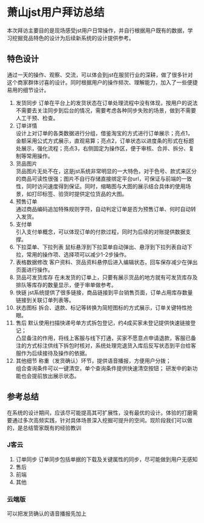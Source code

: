 # 萧山jst用户拜访总结
本次拜访主要目的是现场感受jst用户日常操作，并自行根据用户既有的数据，学习挖掘竞品特色的设计为后续新系统的设计提供参考。
## 特色设计
通过一天的操作、观察、交流，可以体会到jst在服贸行业的深耕，做了很多针对这个商家群体讨喜的设计。同时根据用户的操作频次、理解能力，加入了一些便捷易用的细节设计。
1. 发货同步
订单在平台上的发货状态在订单处理流程中没有体现，按用户的说法不需要去关注同步到后台的情况，需要考虑各种同步失败的场景，做到不需要人工干预、检查。
2. 订单详情  
设计上对订单的各类数据进行分组，借鉴淘宝的方式进行订单展示；亮点1，金额采用公式方式展示，直观易算；亮点2，订单状态以进度条的形式在标题处展示，强化流程；亮点3，右侧固定为操作区，便于审核、合并、拆分、复制等常用操作。
3. 货品图片  
货品图片无处不在，这是jst系统非常明显的一大特色，对于色号、款式来区分的商品可读性很强；图片不自行存储直接绑定平台url，可保证与前端的一致性，同时访问速度得到保证。同时，缩略图与大图的展示结合具体的使用场景，如打印标签、验货时提供定位货品的大图。
4. 预售订单  
通过商品编码追加特殊规则字符，自动判定订单是否为预售订单、何时自动转入发货。
5. 支付单  
引入支付单概念，可以体现订单的付款过程，同时为后续的对账提供数据支撑。
6. 下拉菜单、下拉列表
鼠标悬浮到下拉菜单自动弹出、悬浮到下拉列表自动下拉，常用的操作项、选择项可以减少1-2步操作。
7. 表格数据修改
客户资料、货品资料悬停后进入编辑状态，回车保存减少在弹出页面进行操作。
8. 货品可发货库存
在未发货的订单上，只要有展示货品的地方就有可发货库存及排队等库存的数量显示，便于审单做参考。
9. 快链
jst系统提供了很多链接，商品链接到平台销售页面，订单占用库存数量链接到关联订单列表等。
10. 状态图标
拆合、退款、标记等转换为简短图标的方式展示，订单关键特性抢眼。
11. 售后
默认使用扫描快递号单方式拆包登记，约4成买家未登记提供快速链接登记；  
凸显备注的作用，将线上客服与线下打通，买家不愿意点申请退款，客服已备注的方式标注供线下拆包时核对，系统处理完退货入库后反写状态到平台给客服作为后续接待及操作的依据。
12. 其他细节
称重（发货确认）环节，提供语音播报，方便用户分拨；  
组合查询条件可以一键清空，单个查询条件提供快速清空按钮；
研发中的新功能也会提前放出展示状态。
## 参考总结
在系统的设计期间，应该尽可能提高其可扩展性，没有最优的设计。体验的打磨需要通过多次高频实践，针对具体场景深入挖掘可提升的空间。现阶段我们可以做的，是总结管家既有的经验教训
### J客云
1. 订单同步
订单同步包括单据的下载及关键属性的同步，尽可能做到用户无感知
2. 售后
3. 前端
4. 其他
### 云端版
可以把发货确认的语音播报先加上

